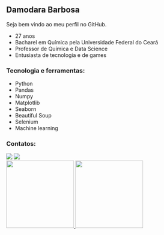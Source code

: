## Damodara Barbosa
Seja bem vindo ao meu perfil no GitHub.

* 27 anos
* Bacharel em Química pela Universidade Federal do Ceará
* Professor de Química e Data Science
* Entusiasta de tecnologia e de games

### Tecnologia e ferramentas:

- Python
- Pandas
- Numpy
- Matplotlib
- Seaborn
- Beautiful Soup
- Selenium
- Machine learning


### Contatos:
<div>
<a href = "mailto:damodarabarbosa@gmail.com"><img src="https://img.shields.io/badge/Gmail-D14836?style=for-the-badge&logo=gmail&logoColor=white" target="_blank"></a>
<a href="https://www.linkedin.com/in/damodara-barbosa-0450b8244" target="_blank"><img src="https://img.shields.io/badge/-LinkedIn-%230077B5?style=for-the-badge&logo=linkedin&logoColor=white" target="_blank"></a>   
</div>


<div>
<a href="https://github.com/seu-usuário-aqui">
<img height="180em" src="https://github-readme-stats.vercel.app/api/top-langs/?username=DamodaraBarbosa&layout=compact&langs_count=7&theme=dracula"/>
<img height="180em" src="https://github-readme-stats.vercel.app/api?username=DamodaraBarbosa&show_icons=true&theme=dracula&include_all_commits=true&count_private=true"/>
</div>
